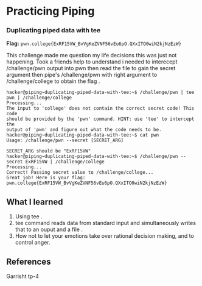 # Practicing Piping 

### Duplicating piped data with tee 

**Flag:** `pwn.college{ExRF15VW_BvVgKeZVNF56vEu6pO.QXxITO0wiN2kjNzEzW}`

This challenge made me question my life decisions this was just not happening. Took a friends help to understand i needed to interecept /challenge/pwn output into pwn then read the file to gain the secret argument  then pipe's /challenge/pwn with right argument to /challenge/college to obtain the flag .

```
hacker@piping~duplicating-piped-data-with-tee:~$ /challenge/pwn | tee pwn | /challenge/college
Processing...
The input to 'college' does not contain the correct secret code! This code 
should be provided by the 'pwn' command. HINT: use 'tee' to intercept the 
output of 'pwn' and figure out what the code needs to be.
hacker@piping~duplicating-piped-data-with-tee:~$ cat pwn
Usage: /challenge/pwn --secret [SECRET_ARG]

SECRET_ARG should be "ExRF15VW"
hacker@piping~duplicating-piped-data-with-tee:~$ /challenge/pwn --secret ExRF15VW | /challenge/college
Processing...
Correct! Passing secret value to /challenge/college...
Great job! Here is your flag:
pwn.college{ExRF15VW_BvVgKeZVNF56vEu6pO.QXxITO0wiN2kjNzEzW}
```

## What I learned

1. Using tee .
2. tee command reads data from standard input and simultaneously writes that to an ouput and a file .
3. How not to let your emotions take over rational decision making, and to control anger. 

## References

Garrisht tp-4
